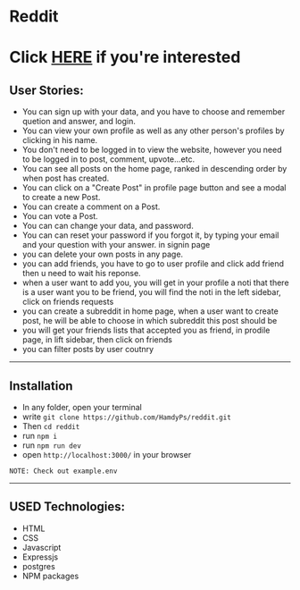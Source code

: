 # Reddit

# Click [HERE](https://hamdy-reddit.onrender.com/) if you're interested

## User Stories:

- You can sign up with your data, and you have to choose and remember quetion and answer,  and login.
- You can view your own profile as well as any other person's profiles by clicking in his name.
- You don't need to be logged in to view the website, however you need to be logged in to post, comment, upvote...etc.
- You can see all posts on the home page, ranked in descending order by when post has created.
- You can click on a "Create Post" in profile page button and see a modal to create a new Post.
- You can create a comment on a Post.
- You can vote a Post.
- You can can change your data, and password.
- You can can reset your password if you forgot it, by typing your email and your question with your answer. in signin page
- you can delete your own posts in any page.
- you can add friends, you have to go to user profile and click add friend then u need to wait his reponse.
- when a user want to add you, you will get in your profile a noti that there is a user want you to be friend, you will find the noti in the left sidebar, click on friends requests
- you can create a subreddit in home page, when a user want to create post, he will be able to choose in which subreddit this post should be
- you will get your friends lists that accepted you as friend, in prodile page, in lift sidebar, then click on friends
- you can filter posts by user coutnry 

---

## Installation

- In any folder, open your terminal
- write `git clone https://github.com/HamdyPs/reddit.git`
- Then `cd reddit`
- run `npm i`
- run `npm run dev`
- open `http://localhost:3000/` in your browser

`NOTE: Check out example.env`

---

## USED Technologies:

- HTML
- CSS
- Javascript
- Expressjs
- postgres
- NPM packages